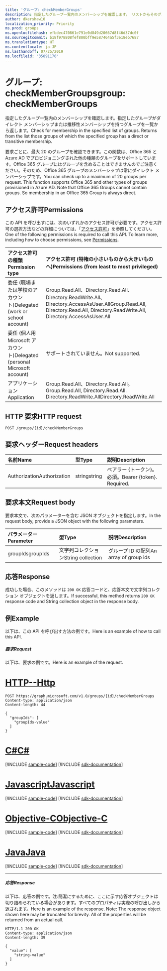 ```yaml
---
title: 'グループ: checkMemberGroups'
description: 指定したグループ一覧内のメンバーシップを確認します。 リストからそのグループを返します。
author: dkershaw10
localization_priority: Priority
ms.prod: groups
ms.openlocfilehash: efbdec470861e791e0d849d20667d8f46d37dc0f
ms.sourcegitcommit: b18f978808fef800bff9e587464a5f3e18eb7687
ms.translationtype: HT
ms.contentlocale: ja-JP
ms.lasthandoff: 07/25/2019
ms.locfileid: "35891176"
---
```

# <a name="group-checkmembergroups"></a><span data-ttu-id="62139-104">グループ: checkMemberGroups</span><span class="sxs-lookup"><span data-stu-id="62139-104">group: checkMemberGroups</span></span>

<span data-ttu-id="62139-p102">指定したグループ一覧内のメンバーシップを確認します。指定したグループがダイレクト メンバーシップまたは推移性メンバーシップを持つグループを一覧から返します。</span><span class="sxs-lookup"><span data-stu-id="62139-p102">Check for membership in the specified list of groups. Returns from the list those groups of which the specified group has a direct or transitive membership.</span></span>

<span data-ttu-id="62139-p103">要求ごとに、最大 20 のグループを確認できます。この関数は、Office 365 と Azure AD でプロビジョニングされた他の種類のグループをサポートしています。Office 365 グループにはグループを含めることはできませんのでご注意ください。そのため、Office 365 グループのメンバーシップは常にダイレクト メンバーシップです。</span><span class="sxs-lookup"><span data-stu-id="62139-p103">You can check up to a maximum of 20 groups per request. This function supports Office 365 and other types of groups provisioned in Azure AD. Note that Office 365 Groups cannot contain groups. So membership in an Office 365 Group is always direct.</span></span>

## <a name="permissions"></a><span data-ttu-id="62139-111">アクセス許可</span><span class="sxs-lookup"><span data-stu-id="62139-111">Permissions</span></span>

<span data-ttu-id="62139-p104">この API を呼び出すには、次のいずれかのアクセス許可が必要です。アクセス許可の選択方法などの詳細については、「[アクセス許可](/graph/permissions-reference)」を参照してください。</span><span class="sxs-lookup"><span data-stu-id="62139-p104">One of the following permissions is required to call this API. To learn more, including how to choose permissions, see [Permissions](/graph/permissions-reference).</span></span>

| <span data-ttu-id="62139-114">アクセス許可の種類</span><span class="sxs-lookup"><span data-stu-id="62139-114">Permission type</span></span>                        | <span data-ttu-id="62139-115">アクセス許可 (特権の小さいものから大きいものへ)</span><span class="sxs-lookup"><span data-stu-id="62139-115">Permissions (from least to most privileged)</span></span>                                                 |
| :------------------------------------- | :------------------------------------------------------------------------------------------ |
| <span data-ttu-id="62139-116">委任 (職場または学校のアカウント)</span><span class="sxs-lookup"><span data-stu-id="62139-116">Delegated (work or school account)</span></span>     | <span data-ttu-id="62139-117">Group.Read.All、Directory.Read.All、Directory.ReadWrite.All、Directory.AccessAsUser.All</span><span class="sxs-lookup"><span data-stu-id="62139-117">Group.Read.All, Directory.Read.All, Directory.ReadWrite.All, Directory.AccessAsUser.All</span></span> |
| <span data-ttu-id="62139-118">委任 (個人用 Microsoft アカウント)</span><span class="sxs-lookup"><span data-stu-id="62139-118">Delegated (personal Microsoft account)</span></span> | <span data-ttu-id="62139-119">サポートされていません。</span><span class="sxs-lookup"><span data-stu-id="62139-119">Not supported.</span></span>                                                                              |
| <span data-ttu-id="62139-120">アプリケーション</span><span class="sxs-lookup"><span data-stu-id="62139-120">Application</span></span>                            | <span data-ttu-id="62139-121">Group.Read.All、Directory.Read.All。</span><span class="sxs-lookup"><span data-stu-id="62139-121">Group.Read.All, Directory.Read.All.</span></span> <span data-ttu-id="62139-122">Directory.ReadWrite.All</span><span class="sxs-lookup"><span data-stu-id="62139-122">Directory.ReadWrite.All</span></span>                               |



## <a name="http-request"></a><span data-ttu-id="62139-123">HTTP 要求</span><span class="sxs-lookup"><span data-stu-id="62139-123">HTTP request</span></span>

<!-- { "blockType": "ignored" } -->

```http
POST /groups/{id}/checkMemberGroups
```

## <a name="request-headers"></a><span data-ttu-id="62139-124">要求ヘッダー</span><span class="sxs-lookup"><span data-stu-id="62139-124">Request headers</span></span>

| <span data-ttu-id="62139-125">名前</span><span class="sxs-lookup"><span data-stu-id="62139-125">Name</span></span>          | <span data-ttu-id="62139-126">型</span><span class="sxs-lookup"><span data-stu-id="62139-126">Type</span></span>   | <span data-ttu-id="62139-127">説明</span><span class="sxs-lookup"><span data-stu-id="62139-127">Description</span></span>               |
| :------------ | :----- | :------------------------ |
| <span data-ttu-id="62139-128">Authorization</span><span class="sxs-lookup"><span data-stu-id="62139-128">Authorization</span></span> | <span data-ttu-id="62139-129">string</span><span class="sxs-lookup"><span data-stu-id="62139-129">string</span></span> | <span data-ttu-id="62139-p106">ベアラー {トークン}。必須。</span><span class="sxs-lookup"><span data-stu-id="62139-p106">Bearer {token}. Required.</span></span> |

## <a name="request-body"></a><span data-ttu-id="62139-132">要求本文</span><span class="sxs-lookup"><span data-stu-id="62139-132">Request body</span></span>

<span data-ttu-id="62139-133">要求本文で、次のパラメーターを含む JSON オブジェクトを指定します。</span><span class="sxs-lookup"><span data-stu-id="62139-133">In the request body, provide a JSON object with the following parameters.</span></span>

| <span data-ttu-id="62139-134">パラメーター</span><span class="sxs-lookup"><span data-stu-id="62139-134">Parameter</span></span> | <span data-ttu-id="62139-135">型</span><span class="sxs-lookup"><span data-stu-id="62139-135">Type</span></span>              | <span data-ttu-id="62139-136">説明</span><span class="sxs-lookup"><span data-stu-id="62139-136">Description</span></span>           |
| :-------- | :---------------- | :-------------------- |
| <span data-ttu-id="62139-137">groupIds</span><span class="sxs-lookup"><span data-stu-id="62139-137">groupIds</span></span>  | <span data-ttu-id="62139-138">文字列コレクション</span><span class="sxs-lookup"><span data-stu-id="62139-138">String collection</span></span> | <span data-ttu-id="62139-139">グループ ID の配列</span><span class="sxs-lookup"><span data-stu-id="62139-139">An array of group ids</span></span> |

## <a name="response"></a><span data-ttu-id="62139-140">応答</span><span class="sxs-lookup"><span data-stu-id="62139-140">Response</span></span>

<span data-ttu-id="62139-141">成功した場合、このメソッドは `200 OK` 応答コードと、応答本文で文字列コレクション オブジェクトを返します。</span><span class="sxs-lookup"><span data-stu-id="62139-141">If successful, this method returns `200 OK` response code and String collection object in the response body.</span></span>

## <a name="example"></a><span data-ttu-id="62139-142">例</span><span class="sxs-lookup"><span data-stu-id="62139-142">Example</span></span>

<span data-ttu-id="62139-143">以下は、この API を呼び出す方法の例です。</span><span class="sxs-lookup"><span data-stu-id="62139-143">Here is an example of how to call this API.</span></span>

##### <a name="request"></a><span data-ttu-id="62139-144">要求</span><span class="sxs-lookup"><span data-stu-id="62139-144">Request</span></span>

<span data-ttu-id="62139-145">以下は、要求の例です。</span><span class="sxs-lookup"><span data-stu-id="62139-145">Here is an example of the request.</span></span>


# <a name="httptabhttp"></a>[<span data-ttu-id="62139-146">HTTP</span><span class="sxs-lookup"><span data-stu-id="62139-146">--Http</span></span>](#tab/http)
<!-- {
  "blockType": "request",
  "name": "group_checkmembergroups"
}-->

```http
POST https://graph.microsoft.com/v1.0/groups/{id}/checkMemberGroups
Content-type: application/json
Content-length: 44

{
  "groupIds": [
    "groupIds-value"
  ]
}
```
# <a name="ctabcsharp"></a>[<span data-ttu-id="62139-147">C#</span><span class="sxs-lookup"><span data-stu-id="62139-147">C#</span></span>](#tab/csharp)
[!INCLUDE [sample-code](../includes/snippets/csharp/group-checkmembergroups-csharp-snippets.md)]
[!INCLUDE [sdk-documentation](../includes/snippets/snippets-sdk-documentation-link.md)]

# <a name="javascripttabjavascript"></a>[<span data-ttu-id="62139-148">Javascript</span><span class="sxs-lookup"><span data-stu-id="62139-148">Javascript</span></span>](#tab/javascript)
[!INCLUDE [sample-code](../includes/snippets/javascript/group-checkmembergroups-javascript-snippets.md)]
[!INCLUDE [sdk-documentation](../includes/snippets/snippets-sdk-documentation-link.md)]

# <a name="objective-ctabobjc"></a>[<span data-ttu-id="62139-149">Objective-C</span><span class="sxs-lookup"><span data-stu-id="62139-149">Objective-C</span></span>](#tab/objc)
[!INCLUDE [sample-code](../includes/snippets/objc/group-checkmembergroups-objc-snippets.md)]
[!INCLUDE [sdk-documentation](../includes/snippets/snippets-sdk-documentation-link.md)]

# <a name="javatabjava"></a>[<span data-ttu-id="62139-150">Java</span><span class="sxs-lookup"><span data-stu-id="62139-150">Java</span></span>](#tab/java)
[!INCLUDE [sample-code](../includes/snippets/java/group-checkmembergroups-java-snippets.md)]
[!INCLUDE [sdk-documentation](../includes/snippets/snippets-sdk-documentation-link.md)]

---


##### <a name="response"></a><span data-ttu-id="62139-151">応答</span><span class="sxs-lookup"><span data-stu-id="62139-151">Response</span></span>

<span data-ttu-id="62139-p107">以下は、応答の例です。注:簡潔にするために、ここに示す応答オブジェクトは切り詰められている場合があります。すべてのプロパティは実際の呼び出しから返されます。</span><span class="sxs-lookup"><span data-stu-id="62139-p107">Here is an example of the response. Note: The response object shown here may be truncated for brevity. All of the properties will be returned from an actual call.</span></span>

<!-- {
  "blockType": "response",
  "truncated": true,
  "@odata.type": "string",
  "isCollection": true
} -->

```http
HTTP/1.1 200 OK
Content-type: application/json
Content-length: 39

{
  "value": [
    "string-value"
  ]
}
```

<!-- uuid: 8fcb5dbc-d5aa-4681-8e31-b001d5168d79
2015-10-25 14:57:30 UTC -->

<!-- {
  "type": "#page.annotation",
  "description": "group: checkMemberGroups",
  "keywords": "",
  "section": "documentation",
  "tocPath": "",
  "suppressions": [
  ]
}-->
